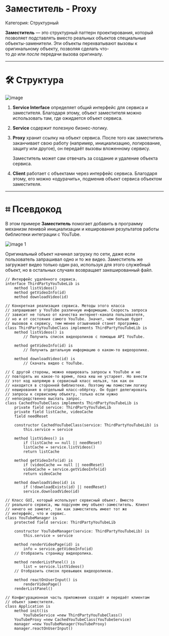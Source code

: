 # Заместитель - Proxy

Категория: Структурный

**Заместитель** — это структурный паттерн проектирования, который позволяет подставлять вместо реальных объектов специальные объекты-заменители. Эти объекты перехватывают вызовы к оригинальному объекту, позволяя сделать что-то *до* или *после* передачи вызова оригиналу.

---

# 🛠️ Структура

![image](https://github.com/user-attachments/assets/d4e198a4-0a65-4c9e-b47a-71d205ae4cd2)


1. **Service Interface** определяет общий интерфейс для сервиса и заместителя. Благодаря этому, объект заместителя можно использовать там, где ожидается объект сервиса.
2. **Service** содержит полезную бизнес-логику.
3. **Proxy** хранит ссылку на объект сервиса. После того как заместитель заканчивает свою работу (например, инициализацию, логирование, защиту или другое), он передаёт вызовы вложенному сервису.
    
    Заместитель может сам отвечать за создание и удаление объекта сервиса.
    
4. **Client** работает с объектами через интерфейс сервиса. Благодаря этому, его можно «одурачить», подменив объект сервиса объектом заместителя.

---

# ⌗ Псевдокод

В этом примере **Заместитель** помогает добавить в программу механизм ленивой инициализации и кеширования результатов работы библиотеки интеграции с YouTube.

![image 1](https://github.com/user-attachments/assets/9398e915-52e1-4ffb-9fad-38af34f7bf64)


Оригинальный объект начинал загрузку по сети, даже если пользователь запрашивал одно и то же видео. Заместитель же загружает видео только один раз, используя для этого служебный объект, но в остальных случаях возвращает закешированный файл.

```
// Интерфейс удалённого сервиса.
interface ThirdPartyYouTubeLib is
	method listVideos()
	method getVideoInfo(id)
	method downloadVideo(id)

// Конкретная реализация сервиса. Методы этого класса
// запрашивают у YouTube различную информацию. Скорость запроса
// зависит не только от качества интернет-канала пользователя,
// но и от состояния самого YouTube. Значит, чем больше будет
// вызовов к сервису, тем менее отзывчивой станет программа.
class ThirdPartyYouTubeClass implements ThirdPartyYouTubeLib is
	method listVideos() is
		// Получить список видеороликов с помощью API YouTube.

	method getVideoInfo(id) is
		// Получить детальную информацию о каком-то видеоролике.

	method downloadVideo(id) is
		// Скачать видео с YouTube.

// С другой стороны, можно кешировать запросы к YouTube и не
// повторять их какое-то время, пока кеш не устареет. Но внести
// этот код напрямую в сервисный класс нельзя, так как он
// находится в сторонней библиотеке. Поэтому мы поместим логику
// кеширования в отдельный класс-обёртку. Он будет делегировать
// запросы к сервисному объекту, только если нужно
// непосредственно выслать запрос.
class CachedYouTubeClass implements ThirdPartyYouTubeLib is
	private field service: ThirdPartyYouTubeLib
	private field listCache, videoCache
	field needReset

	constructor CachedYouTubeClass(service: ThirdPartyYouTubeLib) is
		this.service = service

	method listVideos() is
		if (listCache == null || needReset)
	    listCache = service.listVideos()
		return listCache

	method getVideoInfo(id) is
		if (videoCache == null || needReset)
	    videoCache = service.getVideoInfo(id)
		return videoCache

	method downloadVideo(id) is
		if (!downloadExists(id) || needReset)
	    service.downloadVideo(id)

// Класс GUI, который использует сервисный объект. Вместо
// реального сервиса, мы подсунем ему объект-заместитель. Клиент
// ничего не заметит, так как заместитель имеет тот же
// интерфейс, что и сервис.
class YouTubeManager is 
	protected field service: ThirdPartyYouTubeLib

	constructor YouTubeManager(service: ThirdPartyYouTubeLib) is
		this.service = service

	method renderVideoPage(id) is
		info = service.getVideoInfo(id)
    // Отобразить страницу видеоролика.

	method renderListPanel() is
		list = service.listVideos()
    // Отобразить список превьюшек видеороликов.

	method reactOnUserInput() is
		renderVideoPage()
    renderListPanel()

// Конфигурационная часть приложения создаёт и передаёт клиентам
// объект заместителя.
class Application is
	method init()is
		YouTubeService =new ThirdPartyYouTubeClass()
    YouTubeProxy =new CachedYouTubeClass(YouTubeService)
    manager =new YouTubeManager(YouTubeProxy)
    manager.reactOnUserInput()
```
